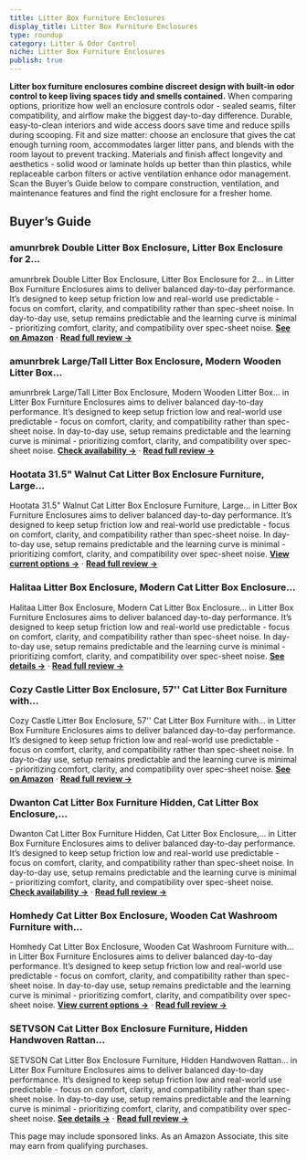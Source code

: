 ```yaml
---
title: Litter Box Furniture Enclosures
display_title: Litter Box Furniture Enclosures
type: roundup
category: Litter & Odor Control
niche: Litter Box Furniture Enclosures
publish: true
---
```


<p><strong>Litter box furniture enclosures combine discreet design with built-in odor control to keep living spaces tidy and smells contained.</strong> When comparing options, prioritize how well an enclosure controls odor - sealed seams, filter compatibility, and airflow make the biggest day-to-day difference. Durable, easy-to-clean interiors and wide access doors save time and reduce spills during scooping. Fit and size matter: choose an enclosure that gives the cat enough turning room, accommodates larger litter pans, and blends with the room layout to prevent tracking. Materials and finish affect longevity and aesthetics - solid wood or laminate holds up better than thin plastics, while replaceable carbon filters or active ventilation enhance odor management. Scan the Buyer’s Guide below to compare construction, ventilation, and maintenance features and find the right enclosure for a fresher home.</p>
<h2>Buyer’s Guide</h2>
<h3>amunrbrek Double Litter Box Enclosure, Litter Box Enclosure for 2…</h3>
<p>amunrbrek Double Litter Box Enclosure, Litter Box Enclosure for 2… in Litter Box Furniture Enclosures aims to deliver balanced day-to-day performance. It’s designed to keep setup friction low and real-world use predictable - focus on comfort, clarity, and compatibility rather than spec-sheet noise. In day-to-day use, setup remains predictable and the learning curve is minimal - prioritizing comfort, clarity, and compatibility over spec-sheet noise. <a href="https://amzn.to/48Q0Bi3" target="_blank" rel="nofollow sponsored noopener noopener" target="_blank"><strong>See on Amazon</strong></a> · <a href="/reviews/amunrbrek-double-litter-box-enclosure-litter-box-enclosure-for-2-litter-052b24de/"><strong>Read full review &rarr;</strong></a></p>
<h3>amunrbrek Large/Tall Litter Box Enclosure, Modern Wooden Litter Box…</h3>
<p>amunrbrek Large/Tall Litter Box Enclosure, Modern Wooden Litter Box… in Litter Box Furniture Enclosures aims to deliver balanced day-to-day performance. It’s designed to keep setup friction low and real-world use predictable - focus on comfort, clarity, and compatibility rather than spec-sheet noise. In day-to-day use, setup remains predictable and the learning curve is minimal - prioritizing comfort, clarity, and compatibility over spec-sheet noise. <a href="https://amzn.to/4hgmwRF" target="_blank" rel="nofollow sponsored noopener noopener" target="_blank"><strong>Check availability &rarr;</strong></a> · <a href="/reviews/amunrbrek-large-tall-litter-box-enclosure-modern-wooden-litter-box-furn-333ab1b5/"><strong>Read full review &rarr;</strong></a></p>
<h3>Hootata 31.5" Walnut Cat Litter Box Enclosure Furniture, Large…</h3>
<p>Hootata 31.5" Walnut Cat Litter Box Enclosure Furniture, Large… in Litter Box Furniture Enclosures aims to deliver balanced day-to-day performance. It’s designed to keep setup friction low and real-world use predictable - focus on comfort, clarity, and compatibility rather than spec-sheet noise. In day-to-day use, setup remains predictable and the learning curve is minimal - prioritizing comfort, clarity, and compatibility over spec-sheet noise. <a href="https://amzn.to/4nbq8FV" target="_blank" rel="nofollow sponsored noopener noopener" target="_blank"><strong>View current options &rarr;</strong></a> · <a href="/reviews/hootata-31-5-walnut-cat-litter-box-enclosure-furniture-large-decorative-00785a1f/"><strong>Read full review &rarr;</strong></a></p>
<h3>Halitaa Litter Box Enclosure, Modern Cat Litter Box Enclosure…</h3>
<p>Halitaa Litter Box Enclosure, Modern Cat Litter Box Enclosure… in Litter Box Furniture Enclosures aims to deliver balanced day-to-day performance. It’s designed to keep setup friction low and real-world use predictable - focus on comfort, clarity, and compatibility rather than spec-sheet noise. In day-to-day use, setup remains predictable and the learning curve is minimal - prioritizing comfort, clarity, and compatibility over spec-sheet noise. <a href="https://amzn.to/3W8mrFK" target="_blank" rel="nofollow sponsored noopener noopener" target="_blank"><strong>See details &rarr;</strong></a> · <a href="/reviews/halitaa-litter-box-enclosure-modern-cat-litter-box-enclosure-furniture-4d72bdc9/"><strong>Read full review &rarr;</strong></a></p>
<h3>Cozy Castle Litter Box Enclosure, 57'' Cat Litter Box Furniture with…</h3>
<p>Cozy Castle Litter Box Enclosure, 57'' Cat Litter Box Furniture with… in Litter Box Furniture Enclosures aims to deliver balanced day-to-day performance. It’s designed to keep setup friction low and real-world use predictable - focus on comfort, clarity, and compatibility rather than spec-sheet noise. In day-to-day use, setup remains predictable and the learning curve is minimal - prioritizing comfort, clarity, and compatibility over spec-sheet noise. <a href="https://amzn.to/470pk0c" target="_blank" rel="nofollow sponsored noopener noopener" target="_blank"><strong>See on Amazon</strong></a> · <a href="/reviews/cozy-castle-litter-box-enclosure-57-cat-litter-box-furniture-with-large-b71d20b7/"><strong>Read full review &rarr;</strong></a></p>
<h3>Dwanton Cat Litter Box Furniture Hidden, Cat Litter Box Enclosure,…</h3>
<p>Dwanton Cat Litter Box Furniture Hidden, Cat Litter Box Enclosure,… in Litter Box Furniture Enclosures aims to deliver balanced day-to-day performance. It’s designed to keep setup friction low and real-world use predictable - focus on comfort, clarity, and compatibility rather than spec-sheet noise. In day-to-day use, setup remains predictable and the learning curve is minimal - prioritizing comfort, clarity, and compatibility over spec-sheet noise. <a href="https://amzn.to/3W5eVLZ" target="_blank" rel="nofollow sponsored noopener noopener" target="_blank"><strong>Check availability &rarr;</strong></a> · <a href="/reviews/dwanton-cat-litter-box-furniture-hidden-cat-litter-box-enclosure-revers-8a32d1a7/"><strong>Read full review &rarr;</strong></a></p>
<h3>Homhedy Cat Litter Box Enclosure, Wooden Cat Washroom Furniture with…</h3>
<p>Homhedy Cat Litter Box Enclosure, Wooden Cat Washroom Furniture with… in Litter Box Furniture Enclosures aims to deliver balanced day-to-day performance. It’s designed to keep setup friction low and real-world use predictable - focus on comfort, clarity, and compatibility rather than spec-sheet noise. In day-to-day use, setup remains predictable and the learning curve is minimal - prioritizing comfort, clarity, and compatibility over spec-sheet noise. <a href="https://amzn.to/3Jd3DCo" target="_blank" rel="nofollow sponsored noopener noopener" target="_blank"><strong>View current options &rarr;</strong></a> · <a href="/reviews/homhedy-cat-litter-box-enclosure-wooden-cat-washroom-furniture-with-bar-3f0a8963/"><strong>Read full review &rarr;</strong></a></p>
<h3>SETVSON Cat Litter Box Enclosure Furniture, Hidden Handwoven Rattan…</h3>
<p>SETVSON Cat Litter Box Enclosure Furniture, Hidden Handwoven Rattan… in Litter Box Furniture Enclosures aims to deliver balanced day-to-day performance. It’s designed to keep setup friction low and real-world use predictable - focus on comfort, clarity, and compatibility rather than spec-sheet noise. In day-to-day use, setup remains predictable and the learning curve is minimal - prioritizing comfort, clarity, and compatibility over spec-sheet noise. <a href="https://amzn.to/42H7deA" target="_blank" rel="nofollow sponsored noopener noopener" target="_blank"><strong>See details &rarr;</strong></a> · <a href="/reviews/setvson-cat-litter-box-enclosure-furniture-hidden-handwoven-rattan-litt-af3c63bc/"><strong>Read full review &rarr;</strong></a></p>
<aside class="disclosure">This page may include sponsored links. As an Amazon Associate, this site may earn from qualifying purchases.</aside>
